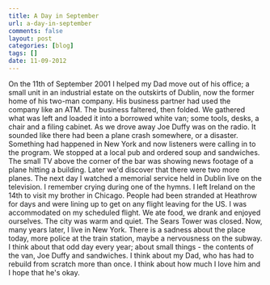 ```yaml
---
title: A Day in September
url: a-day-in-september
comments: false
layout: post
categories: [blog]
tags: []
date: 11-09-2012
---
```

On the 11th of September 2001 I helped my Dad move out of his office; a small unit in an industrial estate on the outskirts of Dublin, now the former home of his two-man company. 
His business partner had used the company like an ATM. The business faltered, then folded. We gathered what was left and loaded it into a borrowed white van; some tools, desks, a chair and a filing cabinet. 
As we drove away Joe Duffy was on the radio. It sounded like there had been a plane crash somewhere, or a disaster. Something had happened in New York and now listeners were calling in to the program.
We stopped at a local pub and ordered soup and sandwiches. The small TV above the corner of the bar was showing news footage of a plane hitting a building. Later we'd discover that there were two more planes. The next day I watched a memorial service held in Dublin live on the television. I remember crying during one of the hymns.
I left Ireland on the 14th to visit my brother in Chicago. People had been stranded at Heathrow for days and were lining up to get on any flight leaving for the US. 
I was accommodated on my scheduled flight. We ate food, we drank and enjoyed ourselves. The city was warm and quiet. The Sears Tower was closed. 
Now, many years later, I live in New York. There is a sadness about the place today, more police at the train station, maybe a nervousness on the subway. 
I think about that odd day every year; about small things - the contents of the van, Joe Duffy and sandwiches. I think about my Dad, who has had to rebuild from scratch more than once. I think about how much I love him and I hope that he's okay. 


